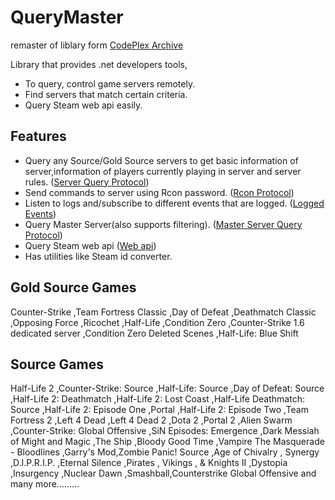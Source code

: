 # QueryMaster

remaster of liblary form [CodePlex Archive](https://archive.codeplex.com/?p=querymaster)

Library that provides .net developers tools,

* To query, control game servers remotely.
* Find servers that match certain criteria.
* Query Steam web api easily.

## Features

* Query any Source/Gold Source servers to get basic information of server,information of players currently playing in server and server rules. ([Server Query Protocol](https://developer.valvesoftware.com/wiki/Server_queries))
* Send commands to server using Rcon password. ([Rcon Protocol](https://developer.valvesoftware.com/wiki/Source_RCON_Protocol))
* Listen to logs and/subscribe to different events that are logged. ([Logged Events](https://developer.valvesoftware.com/wiki/HL_Log_Standard))
* Query Master Server(also supports filtering). ([Master Server Query Protocol](https://developer.valvesoftware.com/wiki/Master_Server_Query_Protocol))
* Query Steam web api ([Web api](http://steamcommunity.com/dev))
* Has utilities like Steam id converter.

## Gold Source Games

Counter-Strike ,Team Fortress Classic ,Day of Defeat ,Deathmatch Classic ,Opposing Force ,Ricochet ,Half-Life ,Condition Zero ,Counter-Strike 1.6 dedicated server ,Condition Zero Deleted Scenes ,Half-Life: Blue Shift

## Source Games

Half-Life 2 ,Counter-Strike: Source ,Half-Life: Source ,Day of Defeat: Source ,Half-Life 2: Deathmatch ,Half-Life 2: Lost Coast ,Half-Life Deathmatch: Source ,Half-Life 2: Episode One ,Portal ,Half-Life 2: Episode Two ,Team Fortress 2 ,Left 4 Dead ,Left 4 Dead 2 ,Dota 2 ,Portal 2 ,Alien Swarm ,Counter-Strike: Global Offensive ,SiN Episodes: Emergence ,Dark Messiah of Might and Magic ,The Ship ,Bloody Good Time ,Vampire The Masquerade - Bloodlines ,Garry's Mod,Zombie Panic! Source ,Age of Chivalry , Synergy ,D.I.P.R.I.P. ,Eternal Silence ,Pirates , Vikings , & Knights II ,Dystopia ,Insurgency ,Nuclear Dawn ,Smashball,Counterstrike Global Offensive and many more.........
